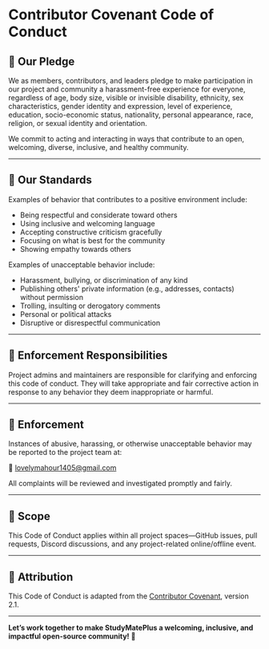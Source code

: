 # Contributor Covenant Code of Conduct

## 👥 Our Pledge

We as members, contributors, and leaders pledge to make participation in our project and community a harassment-free experience for everyone, regardless of age, body size, visible or invisible disability, ethnicity, sex characteristics, gender identity and expression, level of experience, education, socio-economic status, nationality, personal appearance, race, religion, or sexual identity and orientation.

We commit to acting and interacting in ways that contribute to an open, welcoming, diverse, inclusive, and healthy community.

---

## 💬 Our Standards

Examples of behavior that contributes to a positive environment include:

- Being respectful and considerate toward others
- Using inclusive and welcoming language
- Accepting constructive criticism gracefully
- Focusing on what is best for the community
- Showing empathy towards others

Examples of unacceptable behavior include:

- Harassment, bullying, or discrimination of any kind
- Publishing others' private information (e.g., addresses, contacts) without permission
- Trolling, insulting or derogatory comments
- Personal or political attacks
- Disruptive or disrespectful communication

---

## 📢 Enforcement Responsibilities

Project admins and maintainers are responsible for clarifying and enforcing this code of conduct. They will take appropriate and fair corrective action in response to any behavior they deem inappropriate or harmful.

---

## 🚫 Enforcement

Instances of abusive, harassing, or otherwise unacceptable behavior may be reported to the project team at:

📧 lovelymahour1405@gmail.com

All complaints will be reviewed and investigated promptly and fairly.

---

## 🙌 Scope

This Code of Conduct applies within all project spaces—GitHub issues, pull requests, Discord discussions, and any project-related online/offline event.

---

## 🙏 Attribution

This Code of Conduct is adapted from the [Contributor Covenant](https://www.contributor-covenant.org), version 2.1.

---

**Let’s work together to make StudyMatePlus a welcoming, inclusive, and impactful open-source community! 💙**
